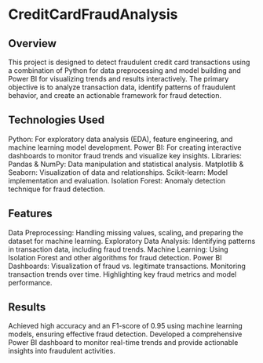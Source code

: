 # CreditCardFraudAnalysis

## Overview
This project is designed to detect fraudulent credit card transactions using a combination of Python for data preprocessing and model building and Power BI for visualizing trends and results interactively. The primary objective is to analyze transaction data, identify patterns of fraudulent behavior, and create an actionable framework for fraud detection.

## Technologies Used
Python: For exploratory data analysis (EDA), feature engineering, and machine learning model development.
Power BI: For creating interactive dashboards to monitor fraud trends and visualize key insights.
Libraries:
Pandas & NumPy: Data manipulation and statistical analysis.
Matplotlib & Seaborn: Visualization of data and relationships.
Scikit-learn: Model implementation and evaluation.
Isolation Forest: Anomaly detection technique for fraud detection.

## Features
Data Preprocessing: Handling missing values, scaling, and preparing the dataset for machine learning.
Exploratory Data Analysis: Identifying patterns in transaction data, including fraud trends.
Machine Learning: Using Isolation Forest and other algorithms for fraud detection.
Power BI Dashboards:
Visualization of fraud vs. legitimate transactions.
Monitoring transaction trends over time.
Highlighting key fraud metrics and model performance.

## Results
Achieved high accuracy and an F1-score of 0.95 using machine learning models, ensuring effective fraud detection.
Developed a comprehensive Power BI dashboard to monitor real-time trends and provide actionable insights into fraudulent activities.

